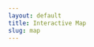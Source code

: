 ```yaml
---
layout: default
title: Interactive Map
slug: map
---
```

<head>
	<link rel="stylesheet" href="https://unpkg.com/leaflet@1.8.0/dist/leaflet.css"
   integrity="sha512-hoalWLoI8r4UszCkZ5kL8vayOGVae1oxXe/2A4AO6J9+580uKHDO3JdHb7NzwwzK5xr/Fs0W40kiNHxM9vyTtQ=="
   crossorigin=""/>
	<script src="https://unpkg.com/leaflet@1.8.0/dist/leaflet.js"
	   integrity="sha512-BB3hKbKWOc9Ez/TAwyWxNXeoV9c1v6FIeYiBieIWkpLjauysF18NzgR1MBNBXf8/KABdlkX68nAhlwcDFLGPCQ=="
	   crossorigin=""></script>
	<style>
		#leafletInstanceContainer { 
		    height: 35em;
		    background-image: url(./www/images/earth.gif);
		    background-repeat: no-repeat;
		    background-attachment: local;
		    background-position: center -19em;
		    background-size: 85em;
		    border: 1px solid black;
		    z-index:0;
		}
		#loadingMessage{
		    text-align: center;
		    background-color: white;
		    animation-name: color;
		    animation-duration: 2s;
		    animation-iteration-count: infinite;
		}
		.featureInfo{
		    margin: 4px 0px;
		    font-family: monospace;
		}

		.featureInfo label{
		    margin-right: 6px;
		    font-family: sans-serif;
		}

		.featureInfo img, .leaflet-popup-content img{
		    max-height:  270px;
		}
	</style>
</head>


This interactive map, originally created by Emily Kelley, displays most of the manuscripts available on the French Renaissance Paleography site. Manuscripts with unknown coordinates are not available on this map. Click [here](/manuscripts) for a full list of manuscripts contained within the French Renaissance Paleography site.

<div id="leafletInstanceContainer">
	<div id="loadingMessage" style="text-align: center;">Gathering Resource Data From Around France...</div>
</div>

<script type="text/javascript"> 
	init()

	async function init(){
		let geojson = await fetch("./iiif-cache/interactive_map.json").then(resp => resp.json()).catch(err => alert(err))
	    // let formattedGeoJsonData = geoJsonData.flat(1) //AnnotationPages and FeatureCollections cause arrays in arrays.  
	    // let topLevelResourceType = GEOLOCATOR.resource["@type"] ?? GEOLOCATOR.resource.type ?? "Yikes"
	    // let allGeos = formattedGeoJsonData.map(function(geoJSON){ 
	    //     //Programatically fix up the feature.properties????
	    //     if(!geoJSON.properties.hasOwnProperty("summary")){
	    //         geoJSON.properties.summary = GEOLOCATOR.resource.summary ?? ""
	    //     }
	    //     return geoJSON
	    // })
	    //Abstracted.  Maybe one day you want to GEOLOCATOR.initializeOtherWebMap(latlong, allGeos)
	    initializeLeaflet([12,12], geojson)
	}

	/**
	 * Inititalize a Leaflet Web Map with a standard base map. Give it GeoJSON to draw.
	 * In this case, the GeoJSON are all Features take from Feature Collections.
	 * These Feature Collections were values of navPlace properties.
	 * All Features from the outer most objects and their children are present.
	 * This may have caused duplicates in some cases.  We aplogoize it is slightly naive for now.
	 */     
	async function initializeLeaflet(coords, geoMarkers){
	    let mymap = L.map('leafletInstanceContainer')  
	    //'https://{s}.basemaps.cartocdn.com/light_nolabels/{z}/{x}/{y}{r}.png'
	    //'https://{s}.basemaps.cartocdn.com/rastertiles/voyager_nolabels/{z}/{x}/{y}{r}.png'
	    L.tileLayer('https://{s}.basemaps.cartocdn.com/light_nolabels/{z}/{x}/{y}{r}.png', {
			attribution: '<a href="https://carto.com/attributions">CARTO</a>',
			maxZoom: 19
		}).addTo(mymap);
	    mymap.setView(coords,2);
	    let appColor = "#FF6D0B"
	    L.geoJSON(geoMarkers, {
	        pointToLayer: function (feature, latlng) {
	            return L.circleMarker(latlng, {
	                radius: 5,
	                fillColor: appColor,
	                color: "white",
	                weight: 1,
	                opacity: 1,
	                fillOpacity: 1
	            })
	        },
	        onEachFeature: formatPopup
	    })
	    .addTo(mymap)
	    leafletInstanceContainer.style.backgroundImage = "none"
	    loadingMessage.classList.add("is-hidden")
	}

	function formatPopup(feature, layer) {
	    let popupContent = ""
	    if (feature.properties){
	        if(feature.properties.title){
	            popupContent += `<div class="featureInfo"> ${feature.properties.title} </div>`
	        }
	        if (feature.properties.city) {
	            popupContent += `<div class="featureInfo"> ${feature.properties.city} </div>`
	        }
	        if (feature.properties.region) {
	            popupContent += `<div class="featureInfo"> ${feature.properties.region} </div>`
	        }
	        layer.bindPopup(popupContent)
	    }
	}
</script>

<!-- <iframe title="Interactive map" allowfullscreen="" frameborder="0" height="520" mozallowfullscreen="" msallowfullscreen="" oallowfullscreen="" src="https://frp.cartodb.com/viz/2ba1e24e-c5ff-11e5-bc97-0ef24382571b/embed_map"></iframe> -->
